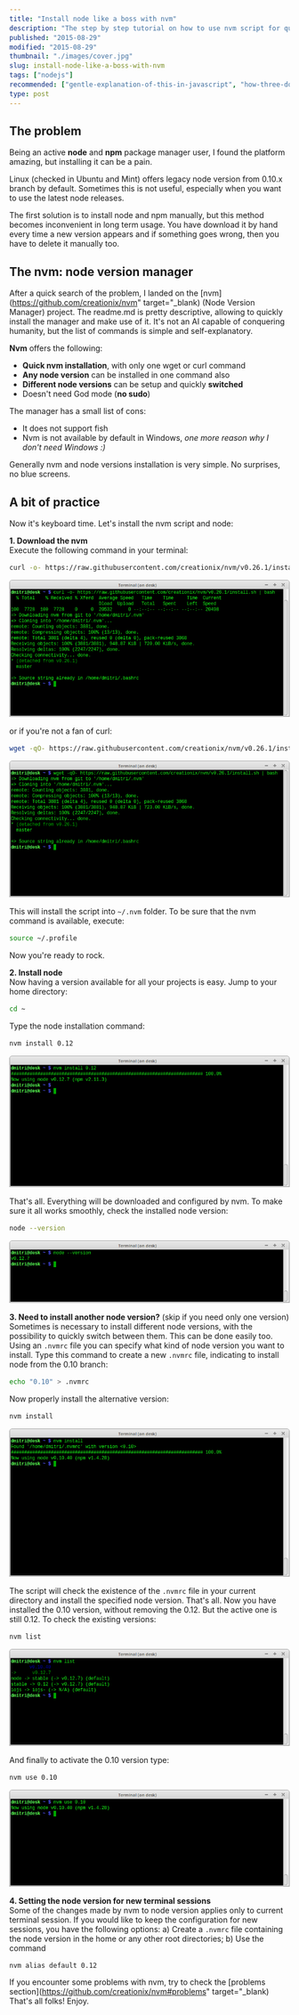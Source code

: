 ```yaml
---
title: "Install node like a boss with nvm"
description: "The step by step tutorial on how to use nvm script for quick node installation. Allows to install many node versions, with quickly switch between them. "
published: "2015-08-29"
modified: "2015-08-29"
thumbnail: "./images/cover.jpg"
slug: install-node-like-a-boss-with-nvm
tags: ["nodejs"]
recommended: ["gentle-explanation-of-this-in-javascript", "how-three-dots-changed-javascript"]
type: post
---
```


## The problem
Being an active **node** and **npm** package manager user, I found the platform amazing, but installing it can be a pain.  

Linux (checked in Ubuntu and Mint) offers legacy node version from 0.10.x branch by default. Sometimes this is not useful, especially when you want to use the latest node releases.  

The first solution is to install node and npm manually, but this method becomes inconvenient in long term usage. You have download it by hand every time a new version appears and if something goes wrong, then you have to delete it manually too.


## The nvm: node version manager
After a quick search of the problem, I landed on the [nvm](https://github.com/creationix/nvm" target="_blank) (Node Version Manager) project. The readme.md is pretty descriptive, allowing to quickly install the manager and make use of it.
It's not an AI capable of conquering humanity, but the list of commands is simple and self-explanatory.  

**Nvm** offers the following:

* **Quick nvm installation**, with only one wget or curl command
* **Any node version** can be installed in one command also
* **Different node versions** can be setup and quickly **switched**
* Doesn't need God mode (**no sudo**)

The manager has a small list of cons:

* It does not support fish
* Nvm is not available by default in Windows, *one more reason why I don't need Windows :)*

Generally nvm and node versions installation is very simple. No surprises, no blue screens.

## A bit of practice
Now it's keyboard time. Let's install the nvm script and node:

**1. Download the nvm**  
Execute the following command in your terminal:
```bash
curl -o- https://raw.githubusercontent.com/creationix/nvm/v0.26.1/install.sh | bash
```

![Terminal screenshot](./images/Terminal_002.png)

or if you're not a fan of curl:
```bash
wget -qO- https://raw.githubusercontent.com/creationix/nvm/v0.26.1/install.sh | bash
```
![Terminal screenshot](./images/Terminal_003.png)

This will install the script into `~/.nvm` folder.
To be sure that the nvm command is available, execute:
```bash
source ~/.profile 
```
Now you're ready to rock.

**2. Install node**  
Now having a version available for all your projects is easy.
Jump to your home directory:
```bash
cd ~
```
Type the node installation command:
```bash
nvm install 0.12
```

![Terminal screenshot](./images/Terminal_004.png)

That's all. Everything will be downloaded and configured by nvm.
To make sure it all works smoothly, check the installed node version:
```bash
node --version
```

![Terminal screenshot](./images/Terminal_005.png)

**3. Need to install another node version?** (skip if you need only one version)  
Sometimes is necessary to install different node versions, with the possibility to quickly switch between them. This can be done easily too.  
Using an `.nvmrc` file you can specify what kind of node version you want to install. 
Type this command to create a new `.nvmrc` file, indicating to install node from the 0.10 branch:
```bash
echo "0.10" > .nvmrc
```
Now properly install the alternative version:
```bash
nvm install
```

![Terminal screenshot](./images/Terminal_006.png)

The script will check the existence of the `.nvmrc` file in your current directory and install the specified node version.
That's all. Now you have installed the 0.10 version, without removing the 0.12. But the active one is still 0.12.
To check the existing versions:
```bash
nvm list
```

![Terminal screenshot](./images/Terminal_009.png)

And finally to activate the 0.10 version type:

```bash
nvm use 0.10
```

![Terminal screenshot](./images/Terminal_008.png)

**4. Setting the node version for new terminal sessions**  
Some of the changes made by nvm to node version applies only to current terminal session. If you would like to keep the configuration for new sessions, you have the following options:
a) Create a `.nvmrc` file containing the node version in the home or any other root directories;
b) Use the command 
```bash
nvm alias default 0.12
```

If you encounter some problems with nvm, try to check the [problems section](https://github.com/creationix/nvm#problems" target="_blank) 
That's all folks! Enjoy.